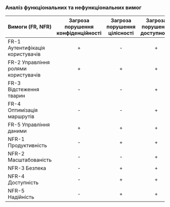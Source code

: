 ### Аналіз функціональних та нефункціональних вимог

| Вимоги (FR, NFR) | Загроза  порушення конфіденційності | Загроза порушення цілісності | Загроза порушення доступності |
|:-------------|:-----------:|:------------:|:------------:|
|FR-1 Аутентифікація користувачів|+|-|+|
|FR-2 Управління ролями користувачів|+|+|+|
|FR-3 Відстеження тварин|-|-|+|
|FR-4 Оптимізація маршрутів|-|-|+|
|FR-5 Управління даними|+|+|+|
|NFR-1 Продуктивність|-|+|+|
|NFR-2 Масштабованість|-|-|+|
|NFR-3 Безпека|-|+|+|
|NFR-4 Доступність|-|+|+|
|NFR-5 Надійність|-|+|+|

